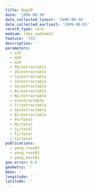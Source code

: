 ```yaml
---
title: Nag29
date: '1999-09-30'
date_collected_latest: '1999-09-30'
date_collected_earliest: '1999-09-01'
record_type: core
medium: lake_sediment
feature: '731'
description: ''
parameters:
  - LOI
  - H2O
  - SCP
  - Pb/extractable
  - Zn/extractable
  - Cu/extractable
  - Cd/extractable
  - Sn/extractable
  - As/extractable
  - Ni/extractable
  - V/extractable
  - Cr/extractable
  - Se/extractable
  - Al/extractable
  - Fe/total
  - Mn/total
  - Si/total
  - Ti/total
  - Ca/total
publications:
  - yang_rose03
  - yang_rose05
  - yang_etal01
geo_error: 0.0
geometry: ''
bbox: ~
longitude: ''
latitude: ''
---
```

